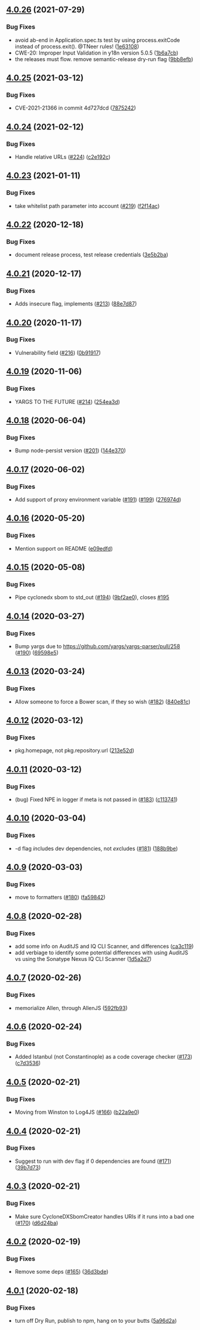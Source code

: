 ## [4.0.26](https://github.com/sonatype-nexus-community/auditjs/compare/v4.0.25...v4.0.26) (2021-07-29)


### Bug Fixes

* avoid ab-end in Application.spec.ts test by using process.exitCode instead of process.exit(). @TNeer rules! ([1e63108](https://github.com/sonatype-nexus-community/auditjs/commit/1e631088da66d45e72aa4c4c90c3ace1560439f1))
* CWE-20: Improper Input Validation in y18n version 5.0.5 ([1b6a7cb](https://github.com/sonatype-nexus-community/auditjs/commit/1b6a7cbd191433df4bfb6dd992bb6773b16f5604))
* the releases must flow. remove semantic-release dry-run flag ([9bb8efb](https://github.com/sonatype-nexus-community/auditjs/commit/9bb8efb8308dbae863a63066af61bbd767cec829))

## [4.0.25](https://github.com/sonatype-nexus-community/auditjs/compare/v4.0.24...v4.0.25) (2021-03-12)


### Bug Fixes

* CVE-2021-21366 in commit 4d727dcd ([7875242](https://github.com/sonatype-nexus-community/auditjs/commit/787524261bc23312c01f76172fc84fd5ae29bed8))

## [4.0.24](https://github.com/sonatype-nexus-community/auditjs/compare/v4.0.23...v4.0.24) (2021-02-12)


### Bug Fixes

* Handle relative URLs ([#224](https://github.com/sonatype-nexus-community/auditjs/issues/224)) ([c2e192c](https://github.com/sonatype-nexus-community/auditjs/commit/c2e192c87a3acd00aaf030b216f72aac49217f76))

## [4.0.23](https://github.com/sonatype-nexus-community/auditjs/compare/v4.0.22...v4.0.23) (2021-01-11)


### Bug Fixes

* take whitelist path parameter into account ([#219](https://github.com/sonatype-nexus-community/auditjs/issues/219)) ([f2f14ac](https://github.com/sonatype-nexus-community/auditjs/commit/f2f14aca311ab9a9a1edd9b770e656e912c26dc7))

## [4.0.22](https://github.com/sonatype-nexus-community/auditjs/compare/v4.0.21...v4.0.22) (2020-12-18)


### Bug Fixes

* document release process, test release credentials ([3e5b2ba](https://github.com/sonatype-nexus-community/auditjs/commit/3e5b2ba5ad3df3518ba46ccc7820740e2dd18c51))

## [4.0.21](https://github.com/sonatype-nexus-community/auditjs/compare/v4.0.20...v4.0.21) (2020-12-17)


### Bug Fixes

* Adds insecure flag, implements ([#213](https://github.com/sonatype-nexus-community/auditjs/issues/213)) ([88e7d87](https://github.com/sonatype-nexus-community/auditjs/commit/88e7d873754c96755ee50229115bcee1ecbead2d))

## [4.0.20](https://github.com/sonatype-nexus-community/auditjs/compare/v4.0.19...v4.0.20) (2020-11-17)


### Bug Fixes

* Vulnerability field ([#216](https://github.com/sonatype-nexus-community/auditjs/issues/216)) ([0b91917](https://github.com/sonatype-nexus-community/auditjs/commit/0b91917f0a8ae3dce3c18695b074ea3852219387))

## [4.0.19](https://github.com/sonatype-nexus-community/auditjs/compare/v4.0.18...v4.0.19) (2020-11-06)


### Bug Fixes

* YARGS TO THE FUTURE ([#214](https://github.com/sonatype-nexus-community/auditjs/issues/214)) ([254ea3d](https://github.com/sonatype-nexus-community/auditjs/commit/254ea3dcbe5e4bc0a345b3846ba6fb6ae28cd961))

## [4.0.18](https://github.com/sonatype-nexus-community/auditjs/compare/v4.0.17...v4.0.18) (2020-06-04)


### Bug Fixes

* Bump node-persist version ([#201](https://github.com/sonatype-nexus-community/auditjs/issues/201)) ([144e370](https://github.com/sonatype-nexus-community/auditjs/commit/144e37080c5674865d28e2f9d4116e6f3de08a3e))

## [4.0.17](https://github.com/sonatype-nexus-community/auditjs/compare/v4.0.16...v4.0.17) (2020-06-02)


### Bug Fixes

* Add support of proxy environment variable ([#191](https://github.com/sonatype-nexus-community/auditjs/issues/191)) ([#199](https://github.com/sonatype-nexus-community/auditjs/issues/199)) ([276974d](https://github.com/sonatype-nexus-community/auditjs/commit/276974da21a5bc4fa2996d03586154dabb7052be))

## [4.0.16](https://github.com/sonatype-nexus-community/auditjs/compare/v4.0.15...v4.0.16) (2020-05-20)


### Bug Fixes

* Mention support on README ([e09edfd](https://github.com/sonatype-nexus-community/auditjs/commit/e09edfdc2810035685084e7006438127568593cc))

## [4.0.15](https://github.com/sonatype-nexus-community/auditjs/compare/v4.0.14...v4.0.15) (2020-05-08)


### Bug Fixes

* Pipe cyclonedx sbom to std_out ([#194](https://github.com/sonatype-nexus-community/auditjs/issues/194)) ([9bf2ae0](https://github.com/sonatype-nexus-community/auditjs/commit/9bf2ae0df50290698d5a84d4b43ebc6ae198a1cb)), closes [#195](https://github.com/sonatype-nexus-community/auditjs/issues/195)

## [4.0.14](https://github.com/sonatype-nexus-community/auditjs/compare/v4.0.13...v4.0.14) (2020-03-27)


### Bug Fixes

* Bump yargs due to https://github.com/yargs/yargs-parser/pull/258 ([#190](https://github.com/sonatype-nexus-community/auditjs/issues/190)) ([69598e5](https://github.com/sonatype-nexus-community/auditjs/commit/69598e584834b9ae52b43320d9c7da25ac067765))

## [4.0.13](https://github.com/sonatype-nexus-community/auditjs/compare/v4.0.12...v4.0.13) (2020-03-24)


### Bug Fixes

* Allow someone to force a Bower scan, if they so wish ([#182](https://github.com/sonatype-nexus-community/auditjs/issues/182)) ([840e81c](https://github.com/sonatype-nexus-community/auditjs/commit/840e81c9e39b60a03ecce54134a51b5cd5eba7df))

## [4.0.12](https://github.com/sonatype-nexus-community/auditjs/compare/v4.0.11...v4.0.12) (2020-03-12)


### Bug Fixes

* pkg.homepage, not pkg.repository.url ([213e52d](https://github.com/sonatype-nexus-community/auditjs/commit/213e52da1eac425f319693a074819d76308ce5a7))

## [4.0.11](https://github.com/sonatype-nexus-community/auditjs/compare/v4.0.10...v4.0.11) (2020-03-12)


### Bug Fixes

* (bug) Fixed NPE in logger if meta is not passed in ([#183](https://github.com/sonatype-nexus-community/auditjs/issues/183)) ([c113741](https://github.com/sonatype-nexus-community/auditjs/commit/c113741de9dbbcb87a8a509a24a047bb85c34e51))

## [4.0.10](https://github.com/sonatype-nexus-community/auditjs/compare/v4.0.9...v4.0.10) (2020-03-04)


### Bug Fixes

* -d flag *in*cludes dev dependencies, not *ex*cludes ([#181](https://github.com/sonatype-nexus-community/auditjs/issues/181)) ([188b9be](https://github.com/sonatype-nexus-community/auditjs/commit/188b9be1a7755dcc147a3b9ce3a61ecf80805143))

## [4.0.9](https://github.com/sonatype-nexus-community/auditjs/compare/v4.0.8...v4.0.9) (2020-03-03)


### Bug Fixes

* move to formatters ([#180](https://github.com/sonatype-nexus-community/auditjs/issues/180)) ([fa59842](https://github.com/sonatype-nexus-community/auditjs/commit/fa59842d8f57f2371900ca5cc00e21add0dcff81))

## [4.0.8](https://github.com/sonatype-nexus-community/auditjs/compare/v4.0.7...v4.0.8) (2020-02-28)


### Bug Fixes

* add some info on AuditJS and IQ CLI Scanner, and differences ([ca3c119](https://github.com/sonatype-nexus-community/auditjs/commit/ca3c119d62712fce5155bc83cb7ee9b757e9e064))
* add verbiage to identify some potential differences with using AuditJS vs using the Sonatype Nexus IQ CLI Scanner ([1d5a2d7](https://github.com/sonatype-nexus-community/auditjs/commit/1d5a2d762f9fcdd017103d48b26a94035132880c))

## [4.0.7](https://github.com/sonatype-nexus-community/auditjs/compare/v4.0.6...v4.0.7) (2020-02-26)


### Bug Fixes

* memorialize Allen, through AllenJS ([592fb93](https://github.com/sonatype-nexus-community/auditjs/commit/592fb93e88b4d4837388ea10bea60223c956cca6))

## [4.0.6](https://github.com/sonatype-nexus-community/auditjs/compare/v4.0.5...v4.0.6) (2020-02-24)


### Bug Fixes

* Added Istanbul (not Constantinople) as a code coverage checker ([#173](https://github.com/sonatype-nexus-community/auditjs/issues/173)) ([c7d3536](https://github.com/sonatype-nexus-community/auditjs/commit/c7d353690afcdf6b539f02f837e1671226ecdaf0))

## [4.0.5](https://github.com/sonatype-nexus-community/auditjs/compare/v4.0.4...v4.0.5) (2020-02-21)


### Bug Fixes

* Moving from Winston to Log4JS ([#166](https://github.com/sonatype-nexus-community/auditjs/issues/166)) ([b22a9e0](https://github.com/sonatype-nexus-community/auditjs/commit/b22a9e05751f6b87f26c961ba0e793f783735b8a))

## [4.0.4](https://github.com/sonatype-nexus-community/auditjs/compare/v4.0.3...v4.0.4) (2020-02-21)


### Bug Fixes

* Suggest to run with dev flag if 0 dependencies are found ([#171](https://github.com/sonatype-nexus-community/auditjs/issues/171)) ([39b7d73](https://github.com/sonatype-nexus-community/auditjs/commit/39b7d733c077b2b8f0a5e5bcd2992476f0335e44))

## [4.0.3](https://github.com/sonatype-nexus-community/auditjs/compare/v4.0.2...v4.0.3) (2020-02-21)


### Bug Fixes

* Make sure CycloneDXSbomCreator handles URIs if it runs into a bad one ([#170](https://github.com/sonatype-nexus-community/auditjs/issues/170)) ([d6d24ba](https://github.com/sonatype-nexus-community/auditjs/commit/d6d24ba03ee4e77380bfbf4b277d6041d217e7d4))

## [4.0.2](https://github.com/sonatype-nexus-community/auditjs/compare/v4.0.1...v4.0.2) (2020-02-19)


### Bug Fixes

* Remove some deps ([#165](https://github.com/sonatype-nexus-community/auditjs/issues/165)) ([36d3bde](https://github.com/sonatype-nexus-community/auditjs/commit/36d3bde248a4f36af3ffbf75c189a18f4f036009))

## [4.0.1](https://github.com/sonatype-nexus-community/auditjs/compare/v4.0.0...v4.0.1) (2020-02-18)


### Bug Fixes

* turn off Dry Run, publish to npm, hang on to your butts ([5a96d2a](https://github.com/sonatype-nexus-community/auditjs/commit/5a96d2aa53ae1d9afad05f8859a88a0f686adea6))
